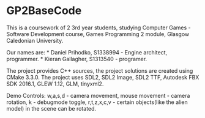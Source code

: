 GP2BaseCode
===========
This is a coursework of 2 3rd year students, studying Computer Games - Software Development course,
Games Programming 2 module, Glasgow Caledonian University.

Our names are: 
	* Daniel Prihodko, S1338994 - Engine architect, programmer.
	* Kieran Gallagher, S1313540 - programer.

The project provides C++ sources, the project solutions are created using CMake 3.3.0.
The project uses SDL2, SDL2 Image, SDL2 TTF, Autodesk FBX SDK 2016.1, GLEW 1.12, GLM, tinyxml2.

Demo Controls: 	w,a,s,d - camera movement,
		mouse movement - camera rotation,
		k - debugmode toggle,
		r,t,z,x,c,v - certain objects(like the alien model) in the scene can be rotated.
